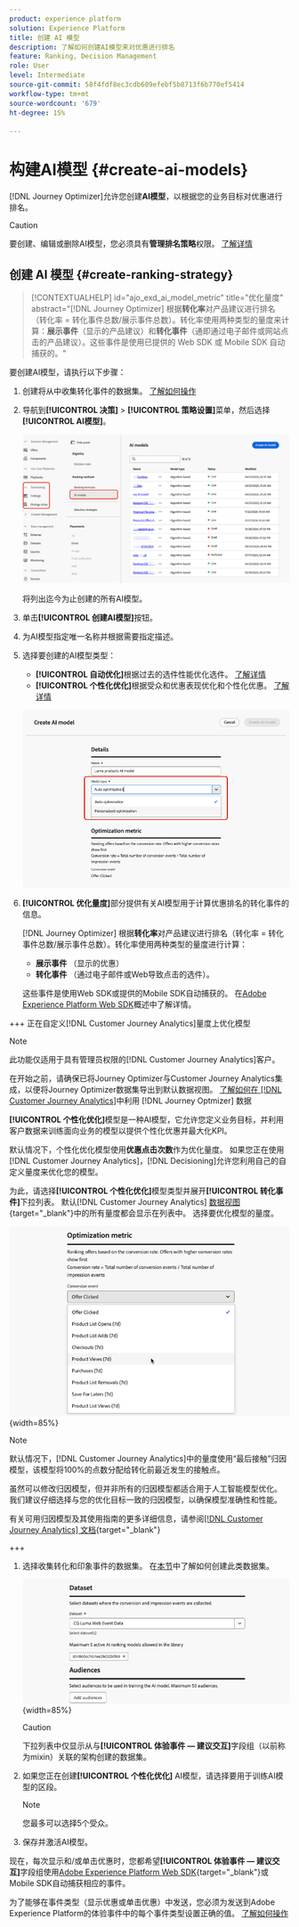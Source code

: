 ```yaml
---
product: experience platform
solution: Experience Platform
title: 创建 AI 模型
description: 了解如何创建AI模型来对优惠进行排名
feature: Ranking, Decision Management
role: User
level: Intermediate
source-git-commit: 58f4fdf8ec3cdb609efebf5b8713f6b770ef5414
workflow-type: tm+mt
source-wordcount: '679'
ht-degree: 15%

---
```


# 构建AI模型 {#create-ai-models}

[!DNL Journey Optimizer]允许您创建&#x200B;**AI模型**，以根据您的业务目标对优惠进行排名。

>[!CAUTION]
>
>要创建、编辑或删除AI模型，您必须具有&#x200B;**管理排名策略**&#x200B;权限。 [了解详情](../../administration/high-low-permissions.md#manage-ranking-strategies)

## 创建 AI 模型 {#create-ranking-strategy}

>[!CONTEXTUALHELP]
>id="ajo_exd_ai_model_metric"
>title="优化量度"
>abstract="[!DNL Journey Optimizer] 根据&#x200B;**转化率**&#x200B;对产品建议进行排名（转化率 = 转化事件总数/展示事件总数）。转化率使用两种类型的量度来计算：**展示事件**（显示的产品建议）和&#x200B;**转化事件**（通即通过电子邮件或网站点击的产品建议）。这些事件是使用已提供的 Web SDK 或 Mobile SDK 自动捕获的。"

要创建AI模型，请执行以下步骤：

1. 创建将从中收集转化事件的数据集。 [了解如何操作](../data-collection/create-dataset.md)

1. 导航到&#x200B;**[!UICONTROL 决策]** > **[!UICONTROL 策略设置]**&#x200B;菜单，然后选择&#x200B;**[!UICONTROL AI模型]**。

   ![](../assets/ai-model-list.png)

   将列出迄今为止创建的所有AI模型。

1. 单击&#x200B;**[!UICONTROL 创建AI模型]**&#x200B;按钮。

1. 为AI模型指定唯一名称并根据需要指定描述。

1. 选择要创建的AI模型类型：

   * **[!UICONTROL 自动优化]**&#x200B;根据过去的选件性能优化选件。 [了解详情](auto-optimization-model.md)
   * **[!UICONTROL 个性化优化]**&#x200B;根据受众和优惠表现优化和个性化优惠。 [了解详情](personalized-optimization-model.md)

   ![](../assets/ai-model-types.png)

1. **[!UICONTROL 优化量度]**&#x200B;部分提供有关AI模型用于计算优惠排名的转化事件的信息。

   [!DNL Journey Optimizer] 根据&#x200B;**转化率**&#x200B;对产品建议进行排名（转化率 = 转化事件总数/展示事件总数）。转化率使用两种类型的量度进行计算：
   * **展示事件** （显示的优惠）
   * **转化事件** （通过电子邮件或Web导致点击的选件）。

   这些事件是使用Web SDK或提供的Mobile SDK自动捕获的。 在[Adobe Experience Platform Web SDK](https://experienceleague.adobe.com/docs/experience-platform/edge/home.html)概述中了解详情。

+++ 正在自定义[!DNL Customer Journey Analytics]量度上优化模型

   >[!NOTE]
   >
   >此功能仅适用于具有管理员权限的[!DNL Customer Journey Analytics]客户。
   >
   >在开始之前，请确保已将Journey Optimizer与Customer Journey Analytics集成，以便将Journey Optimizer数据集导出到默认数据视图。 [了解如何在 [!DNL Customer Journey Analytics]](../../reports/cja-ajo.md)中利用 [!DNL Journey Optmizer] 数据

   **[!UICONTROL 个性化优化]**&#x200B;模型是一种AI模型，它允许您定义业务目标，并利用客户数据来训练面向业务的模型以提供个性化优惠并最大化KPI。

   默认情况下，个性化优化模型使用&#x200B;**优惠点击次数**&#x200B;作为优化量度。 如果您正在使用[!DNL Customer Journey Analytics]，[!DNL Decisioning]允许您利用自己的自定义量度来优化您的模型。

   为此，请选择&#x200B;**[!UICONTROL 个性化优化]**&#x200B;模型类型并展开&#x200B;**[!UICONTROL 转化事件]**&#x200B;下拉列表。 默认[!DNL Customer Journey Analytics] [数据视图](https://experienceleague.adobe.com/en/docs/analytics-platform/using/cja-dataviews/data-views){target="_blank"}中的所有量度都会显示在列表中。 选择要优化模型的量度。

   ![](../assets/ai-model-custom-metrics.png){width=85%}

   >[!NOTE]
   >
   >默认情况下，[!DNL Customer Journey Analytics]中的量度使用“最后接触”归因模型，该模型将100%的点数分配给转化前最近发生的接触点。
   >
   >虽然可以修改归因模型，但并非所有的归因模型都适合用于人工智能模型优化。 我们建议仔细选择与您的优化目标一致的归因模型，以确保模型准确性和性能。
   >
   >有关可用归因模型及其使用指南的更多详细信息，请参阅[[!DNL Customer Journey Analytics] 文档](https://experienceleague.adobe.com/en/docs/analytics-platform/using/cja-dataviews/component-settings/attribution){target="_blank"}

+++

1. 选择收集转化和印象事件的数据集。 在[本节](../data-collection/create-dataset.md)中了解如何创建此类数据集。

   ![](../assets/ai-model-datasets.png){width=85%}

   >[!CAUTION]
   >
   >下拉列表中仅显示从与&#x200B;**[!UICONTROL 体验事件 — 建议交互]**&#x200B;字段组（以前称为mixin）关联的架构创建的数据集。

1. 如果您正在创建&#x200B;**[!UICONTROL 个性化优化]** AI模型，请选择要用于训练AI模型的区段。

   <!--➡️ [Discover this feature in video](#video)-->

   >[!NOTE]
   >
   >您最多可以选择5个受众。

1. 保存并激活AI模型。

<!--At this point, you must have:

* created the AI model,
* defined which type of event you want to capture - offer displayed (impression) and/or offer clicked (conversion),
* and in which dataset you want to collect the event data.-->

现在，每次显示和/或单击优惠时，您都希望&#x200B;**[!UICONTROL 体验事件 — 建议交互]**&#x200B;字段组使用[Adobe Experience Platform Web SDK](https://experienceleague.adobe.com/docs/experience-platform/edge/web-sdk-faq.html#what-is-adobe-experience-platform-web-sdk%3F){target="_blank"}或Mobile SDK自动捕获相应的事件。

为了能够在事件类型（显示优惠或单击优惠）中发送，您必须为发送到Adobe Experience Platform的体验事件中的每个事件类型设置正确的值。 [了解如何操作](../data-collection/schema-requirement.md)

<!--
## How-to video {#video}

Learn how to create a personalized optimization model and how to apply it to a decision.

>[!VIDEO](https://video.tv.adobe.com/v/3419954?quality=12)-->
